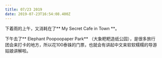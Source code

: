 ```yaml
---
title: 07/23 2019
date: 2019-07-23T16:54:08.400Z
---
```

下着雨的上午，又消耗在了** My Secret Cafe in Town **。

下午去了** Elephant Poopoopaper Park** （大象粑粑造纸公园），是很多旅行团会来打卡的地方，所以花100泰铢的门票，也就会有讲起中文来软软糯糯的导游姑娘讲解啦。
